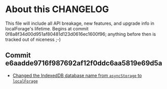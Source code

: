 # About this CHANGELOG

This file will include all API breakage, new features, and upgrade info in
localForage's lifetime. Begins at
commit 0f8a8f34d00d951af80481d123d0616ec1600f96; anything before then is
tracked out of niceness ;-)

## Commit e6aadde9716f987692af12f0ddc6aa5819e69d5a

* [Changed the IndexedDB database name from `asyncStorage` to `localForage`](https://github.com/mozilla/localForage/commit/e6aadde9716f987692af12f0ddc6aa5819e69d5a)
